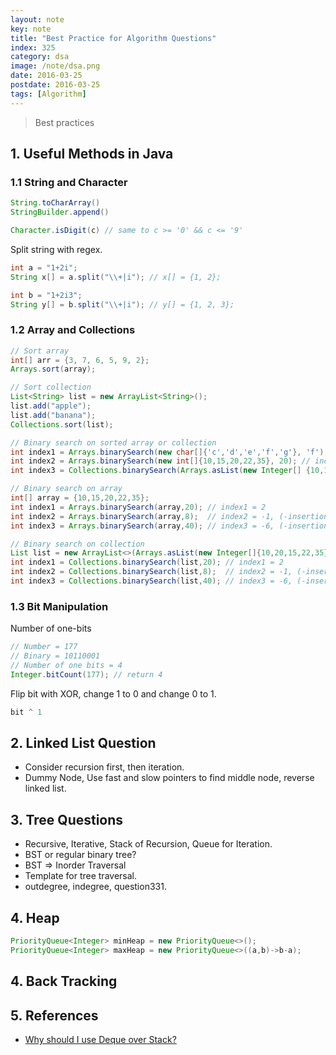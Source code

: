```yaml
---
layout: note
key: note
title: "Best Practice for Algorithm Questions"
index: 325
category: dsa
image: /note/dsa.png
date: 2016-03-25
postdate: 2016-03-25
tags: [Algorithm]
---
```


> Best practices


## 1. Useful Methods in Java
### 1.1 String and Character
```java
String.toCharArray()
StringBuilder.append()

Character.isDigit(c) // same to c >= '0' && c <= '9'
```
Split string with regex.
```java
int a = "1+2i";
String x[] = a.split("\\+|i"); // x[] = {1, 2};

int b = "1+2i3";
String y[] = b.split("\\+|i"); // y[] = {1, 2, 3};
```

### 1.2 Array and Collections
```java
// Sort array
int[] arr = {3, 7, 6, 5, 9, 2};
Arrays.sort(array);

// Sort collection
List<String> list = new ArrayList<String>();
list.add("apple");
list.add("banana");
Collections.sort(list);

// Binary search on sorted array or collection
int index1 = Arrays.binarySearch(new char[]{'c','d','e','f','g'}, 'f');  // index1 = 3;
int index2 = Arrays.binarySearch(new int[]{10,15,20,22,35}, 20); // index2 = 2;
int index3 = Collections.binarySearch(Arrays.asList(new Integer[] {10,15,20,22,35}), 15); // index3 = 1;

// Binary search on array
int[] array = {10,15,20,22,35};
int index1 = Arrays.binarySearch(array,20); // index1 = 2
int index2 = Arrays.binarySearch(array,8);  // index2 = -1, (-insertion point) - 1
int index3 = Arrays.binarySearch(array,40); // index3 = -6, (-insertion point) - 1

// Binary search on collection
List list = new ArrayList<>(Arrays.asList(new Integer[]{10,20,15,22,35}));
int index1 = Collections.binarySearch(list,20); // index1 = 2
int index2 = Collections.binarySearch(list,8);  // index2 = -1, (-insertion point) - 1
int index3 = Collections.binarySearch(list,40); // index3 = -6, (-insertion point) - 1
```
### 1.3 Bit Manipulation
Number of one-bits
```java
// Number = 177
// Binary = 10110001
// Number of one bits = 4
Integer.bitCount(177); // return 4
```
Flip bit with XOR, change 1 to 0 and change 0 to 1.
```java
bit ^ 1
```

## 2. Linked List Question
* Consider recursion first, then iteration.
* Dummy Node, Use fast and slow pointers to find middle node, reverse linked list.

## 3. Tree Questions
* Recursive, Iterative, Stack of Recursion, Queue for Iteration.
* BST or regular binary tree?
* BST => Inorder Traversal
* Template for tree traversal.
* outdegree, indegree, question331.

## 4. Heap
```java
PriorityQueue<Integer> minHeap = new PriorityQueue<>();
PriorityQueue<Integer> maxHeap = new PriorityQueue<>((a,b)->b-a);
```
## 4. Back Tracking

## 5. References
* [Why should I use Deque over Stack?](https://stackoverflow.com/questions/12524826/why-should-i-use-deque-over-stack)
